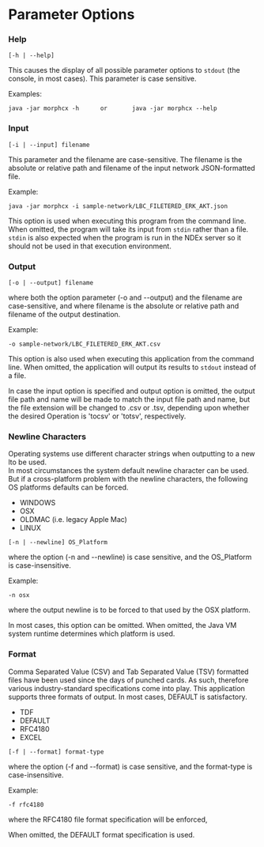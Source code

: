 # Parameter Options

### Help

```text
[-h | --help]
```
This causes the display of all possible parameter options to `stdout` (the console, in most cases).
This parameter is case sensitive. 

Examples:
```text
java -jar morphcx -h      or       java -jar morphcx --help
```

### Input

```text
[-i | --input] filename
```
This parameter and the filename are case-sensitive. The filename is the absolute or 
relative path and filename of the input network JSON-formatted file. 

Example:
```text
java -jar morphcx -i sample-network/LBC_FILETERED_ERK_AKT.json
```
This option is used when executing this program from the
command line.  When omitted, the program will take its input
from `stdin` rather than a file.  `stdin` is also expected when the program is
run in the NDEx server so it should not be used in that execution
environment.

### Output

```text
[-o | --output] filename
```
where both the option parameter (-o and --output)  and the filename are 
case-sensitive, and where filename is the absolute or relative 
path and filename of the output destination.

Example:
```text
-o sample-network/LBC_FILETERED_ERK_AKT.csv
```
This option is also used when executing this application from the
command line.  When omitted, the application will output its
results to `stdout` instead of a file.

In case the input option is specified and output option is
omitted, the output file path and name will be made to match 
the input file path and name, but the file extension will be
changed to .csv or .tsv, depending upon whether the desired Operation
is 'tocsv' or 'totsv', respectively.

### Newline Characters
Operating systems use different character strings when outputting to a new lto be used.  
In most circumstances the system default newline character can be used. But if a cross-platform
problem with the newline characters, the following OS platforms defaults can be forced.  

* WINDOWS
* OSX
* OLDMAC (i.e. legacy Apple Mac)
* LINUX

```text
[-n | --newline] OS_Platform
```
where the option (-n and --newline) is case sensitive, and the OS_Platform is case-insensitive.

Example:
```text
-n osx
```
where the output newline is to be forced to that used by
the OSX platform.

In most cases, this option can be omitted.  When omitted, the Java VM system runtime determines
which platform is used.

### Format
Comma Separated Value (CSV) and Tab Separated Value (TSV) formatted files have been used since
the days of punched cards.  As such, therefore various industry-standard specifications come into
play.  This application supports three formats of output.  In most cases, DEFAULT is satisfactory.

* TDF
* DEFAULT
* RFC4180
* EXCEL
  
```text
[-f | --format] format-type
```
where the option (-f and --format) is case sensitive, and the format-type is case-insensitive.

Example:
```text
-f rfc4180
```

where the RFC4180 file format specification will be enforced,

When omitted, the DEFAULT format specification is used.

